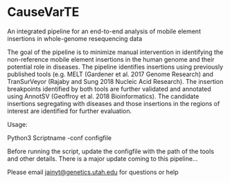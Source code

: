# CauseVarTE
An integrated pipeline for an end-to-end analysis of mobile element insertions in whole-genome resequencing data


 The goal of the pipeline is to minimize manual intervention in identifying the non-reference mobile element insertions in the human genome and their potential role in diseases. The pipeline identifies insertions using previously published tools (e.g. MELT (Gardener et al. 2017 Genome Research) and TranSurVeyor (Rajaby and Sung 2018 Nucleic Acid Research). The insertion breakpoints identified by both tools are further validated and annotated using AnnotSV (Geoffroy et al. 2018 Bioinformatics). The candidate insertions segregating with diseases and those insertions in the regions of interest are identified for further evaluation.


Usage:

Python3 Scriptname -conf configfile

Before running the script, update the configfile with the path of the tools and other details. There is a major update coming to this pipeline...

Please email jainyt@genetics.utah.edu for questions or help 


